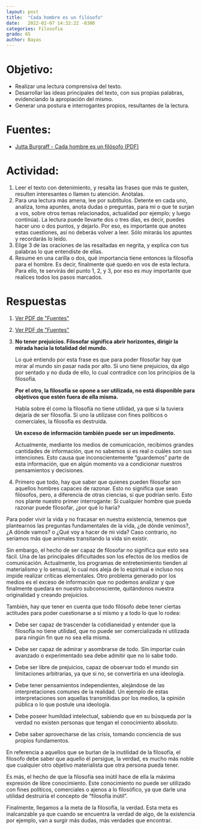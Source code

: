 ```yaml
---
layout: post
title:  "Cada hombre es un filósofo"
date:   2022-02-07 14:32:22 -0300
categories: Filosofia
grado: 6S
author: Bayas
---
```

# Objetivo:

- Realizar una lectura comprensiva del texto.
- Desarrollar las ideas principales del texto, con sus propias palabras, evidenciando la apropiación del mismo.
- Generar una postura e interrogantes propios, resultantes de la lectura.

# Fuentes:

- [Jutta Burgraff - Cada hombre es un filósofo (PDF)](https://bayaspirina.github.io/Bayas/assets/CadaHombreEsUnFilosofo.pdf)

# Actividad:

1. Leer el texto con detenimiento, y resalta las frases que más te gusten, resulten interesantes o llamen tu atención. Anótalas.
2. Para una lectura más amena, lee por subtítulos. Detente en cada uno, analiza, toma apuntes, anota dudas o preguntas, para mí o que te surjan a vos, sobre otros temas relacionados, actualidad por ejemplo; y luego continúa). La lectura puede llevarte dos o tres días, es decir, puedes hacer uno o dos puntos, y dejarlo. Por eso, es importante que anotes estas cuestiones, así no deberás volver a leer. Sólo mirarás los apuntes y recordarás lo leído.
3. Elige 3 de las oraciones de las resaltadas en negrita, y explica con tus palabras lo que entendiste de ellas.
4. Resume en una carilla o dos, qué importancia tiene entonces la filosofía para el hombre. Es decir, finalmente qué quedo en vos de esta lectura. Para ello, te servirás del punto 1, 2, y 3, por eso es muy importante que realices todos los pasos marcados.

# Respuestas

1. [Ver PDF de "Fuentes"](https://bayaspirina.github.io/Bayas/assets/CadaHombreEsUnFilosofo.pdf)

2. [Ver PDF de "Fuentes"](https://bayaspirina.github.io/Bayas/assets/CadaHombreEsUnFilosofo.pdf)

3. **No tener prejuicios. Filosofar significa abrir horizontes, dirigir la mirada hacia la totalidad del mundo.**

    Lo qué entiendo por esta frase es que para poder filosofar hay que mirar al mundo sin pasar nada por alto. Si uno tiene prejuicios, da algo por sentado y no duda de ello, lo cual contradice con los principios de la filosofía.


    **Por el otro, la filosofía se opone a ser utilizada, no está disponible para objetivos que estén fuera de ella misma.**

    Habla sobre él como la filosofía no tiene utilidad, ya que si la tuviera dejaría de ser filosofía. Si uno la utilizase con fines políticos o comerciales, la filosofía es destruida.


    **Un exceso de información también puede ser un impedimento.**

    Actualmente, mediante los medios de comunicación, recibimos grandes cantidades de información, que no sabemos si es real o cuáles son sus intenciones. Esto causa que inconscientemente “guardemos” parte de esta información, que en algún momento va a condicionar nuestros pensamientos y decisiones.

4. Primero que todo, hay que saber que quienes pueden filosofar son aquellos hombres capaces de razonar. Esto no significa que sean filósofos, pero, a diferencia de otras ciencias, si que podrían serlo. Esto nos plante nuestro primer interrogante: Si cualquier hombre que pueda razonar puede filosofar, ¿por qué lo haría?

  Para poder vivir la vida y no fracasar en nuestra existencia, tenemos que plantearnos las preguntas fundamentales de la vida, ¿de dónde venimos?, ¿A dónde vamos? o ¿Qué voy a hacer de mi vida? Caso contrario, no seriamos más que animales transitando la vida sin existir.

  Sin embargo, el hecho de ser capaz de filosofar no significa que esto sea fácil. Una de las principales dificultades son los efectos de los medios de comunicación.
  Actualmente, los programas de entretenimiento tienden al materialismo y lo sensual, lo cual nos aleja de lo espiritual e incluso nos impide realizar críticas elementales. Otro problema generado por los medios es el exceso de información que no podemos analizar y que finalmente quedara en nuestro subconsciente, quitándonos nuestra originalidad y creando prejuicios.

  También, hay que tener en cuenta que todo filósofo debe tener ciertas actitudes para poder cuestionarse a sí mismo y a todo lo que lo rodea:

  - Debe ser capaz de trascender la cotidianeidad y entender que la filosofía no tiene utilidad, que no puede ser comercializada ni utilizada para ningún fin que no sea ella misma.

  - Debe ser capaz de admirar y asombrarse de todo. Sin importar cuán avanzado o experimentado sea debe admitir que no lo sabe todo.

  - Debe ser libre de prejuicios, capaz de observar todo el mundo sin limitaciones arbitrarias, ya que si no, se convertiría en una ideología.

  - Debe tener pensamientos independientes, alejándose de las interpretaciones comunes de la realidad. Un ejemplo de estas interpretaciones son aquellas transmitidas por los medios, la opinión pública o lo que postule una ideología.

  - Debe poseer humildad intelectual, sabiendo que en su búsqueda por la verdad no existen personas que tengan el conocimiento absoluto.

  - Debe saber aprovecharse de las crisis, tomando conciencia de sus propios fundamentos.

  En referencia a aquellos que se burlan de la inutilidad de la filosofía, el filosofo debe saber que aquello él persigue, la verdad, es mucho más noble que cualquier otro objetivo materialista que otra persona pueda tener.

  Es más, el hecho de que la filosofía sea inútil hace de ella la máxima expresión de libre conocimiento. Este conocimiento no puede ser utilizado con fines políticos, comerciales o ajenos a lo filosófico, ya que darle una utilidad destruiría el concepto de “filosofía inútil”.

  Finalmente, llegamos a la meta de la filosofía, la verdad. Esta meta es inalcanzable ya que cuando se encuentra la verdad de algo, de la existencia por ejemplo, van a surgir más dudas, más verdades que encontrar.
